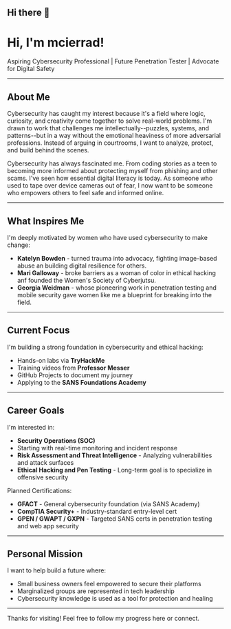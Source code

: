 ## Hi there 👋

# Hi, I'm mcierrad!

Aspiring Cybersecurity Professional | Future Penetration Tester | Advocate for Digital Safety

---

## About Me

Cybersecurity has caught my interest because it's a field where logic, curiosity, and creativity come together to solve real-world problems. I'm drawn to work that challenges me intellectually--puzzles, systems, and patterns--but in a way without the emotional heaviness of more adversarial professions. Instead of arguing in courtrooms, I want to analyze, protect, and build behind the scenes. 

Cybersecurity has always fascinated me. From coding stories as a teen to becoming more informed about protecting myself from phishing and other scams. I've seen how essential digital literacy is today. As someone who used to tape over device cameras out of fear, I now want to be someone who empowers others to feel safe and informed online.

---

## What Inspires Me

I'm deeply motivated by women who have used cybersecurity to make change:
- **Katelyn Bowden** - turned trauma into advocacy, fighting image-based abuse an building digital resilience for others.
- **Mari Galloway** - broke barriers as a woman of color in ethical hacking anf founded the Women's Society of Cyberjutsu.
- **Georgia Weidman** - whose pioneering work in penetration testing and mobile security gave women like me a blueprint for breaking into the field.

---

## Current Focus

I'm building a strong foundation in cybersecurity and ethical hacking:
- Hands-on labs via
**TryHackMe**
- Training videos from
**Professor Messer**
- GitHub Projects to document my journey
- Applying to the **SANS Foundations Academy**

---

## Career Goals

I'm interested in:
- **Security Operations (SOC)**
- Starting with real-time monitoring and incident response
- **Risk Assessment and Threat Intelligence** - Analyzing vulnerabilities and attack surfaces
- **Ethical Hacking and Pen Testing** - Long-term goal is to specialize in offensive security

Planned Certifications:
- **GFACT** - General cybersecurity foundation (via SANS Academy)
- **CompTIA Security+** - Industry-standard entry-level cert
- **GPEN / GWAPT / GXPN** - Targeted SANS certs in penetration testing and web app security

---

## Personal Mission

I want to help build a future where: 
- Small business owners feel empowered to secure their platforms
- Marginalized groups are represented in tech leadership
- Cybersecurity knowledge is used as a tool for protection and healing

---

Thanks for visiting! Feel free to follow my progress here or connect.

<!--
**mcierrad/mcierrad** is a ✨ _special_ ✨ repository because its `README.md` (this file) appears on your GitHub profile.

Here are some ideas to get you started:

- 🔭 I’m currently working on ...
- 🌱 I’m currently learning ...
- 👯 I’m looking to collaborate on ...
- 🤔 I’m looking for help with ...
- 💬 Ask me about ...
- 📫 How to reach me: ...
- 😄 Pronouns: ...
- ⚡ Fun fact: ...
-->
